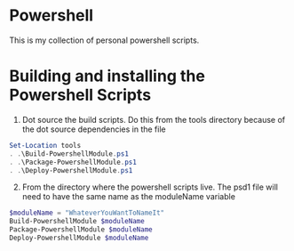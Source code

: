 # Powershell
This is my collection of personal powershell scripts.

# Building and installing the Powershell Scripts
1. Dot source the build scripts.  Do this from the tools directory because of the dot source dependencies in the file
```powershell
Set-Location tools
. .\Build-PowershellModule.ps1
. .\Package-PowershellModule.ps1
. .\Deploy-PowershellModule.ps1
```

2. From the directory where the powershell scripts live.  The psd1 file will need to have the same name as the moduleName variable
```powershell
$moduleName = "WhateverYouWantToNameIt"
Build-PowershellModule $moduleName
Package-PowershellModule $moduleName
Deploy-PowershellModule $moduleName
```
